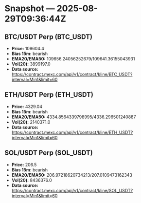 # Snapshot — 2025-08-29T09:36:44Z

## BTC/USDT Perp (BTC_USDT)
- **Price:** 109604.4
- **Bias 15m:** bearish
- **EMA20/EMA50:** 109656.24056252679/109641.36155043931
- **Vol(20):** 3899197.0
- **Data source:** https://contract.mexc.com/api/v1/contract/kline/BTC_USDT?interval=Min1&limit=60

## ETH/USDT Perp (ETH_USDT)
- **Price:** 4329.04
- **Bias 15m:** bearish
- **EMA20/EMA50:** 4334.8564339798995/4336.296501240887
- **Vol(20):** 2140371.0
- **Data source:** https://contract.mexc.com/api/v1/contract/kline/ETH_USDT?interval=Min1&limit=60

## SOL/USDT Perp (SOL_USDT)
- **Price:** 206.5
- **Bias 15m:** bearish
- **EMA20/EMA50:** 206.97218620734213/207.0109473162343
- **Vol(20):** 8436376.0
- **Data source:** https://contract.mexc.com/api/v1/contract/kline/SOL_USDT?interval=Min1&limit=60
